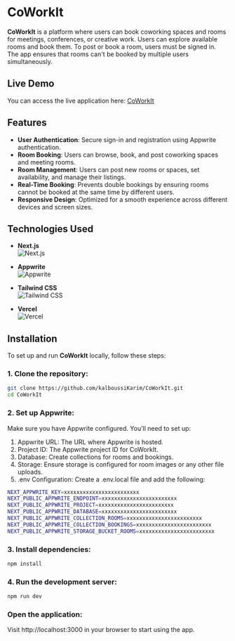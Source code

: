 # CoWorkIt

**CoWorkIt** is a platform where users can book coworking spaces and rooms for meetings, conferences, or creative work. Users can explore available rooms and book them. To post or book a room, users must be signed in. The app ensures that rooms can't be booked by multiple users simultaneously.

## Live Demo

You can access the live application here: [CoWorkIt](https://co-work-it.vercel.app/)

## Features

- **User Authentication**: Secure sign-in and registration using Appwrite authentication.
- **Room Booking**: Users can browse, book, and post coworking spaces and meeting rooms.
- **Room Management**: Users can post new rooms or spaces, set availability, and manage their listings.
- **Real-Time Booking**: Prevents double bookings by ensuring rooms cannot be booked at the same time by different users.
- **Responsive Design**: Optimized for a smooth experience across different devices and screen sizes.

## Technologies Used

- **Next.js**  
  ![Next.js](https://img.shields.io/badge/Next.js-000000?style=for-the-badge&logo=nextdotjs&logoColor=white)
  
- **Appwrite**  
  ![Appwrite](https://img.shields.io/badge/Appwrite-F02E65?style=for-the-badge&logo=appwrite&logoColor=white)

- **Tailwind CSS**  
  ![Tailwind CSS](https://img.shields.io/badge/Tailwind_CSS-38B2AC?style=for-the-badge&logo=tailwind-css&logoColor=white)

- **Vercel**  
  ![Vercel](https://img.shields.io/badge/Vercel-000000?style=for-the-badge&logo=vercel&logoColor=white)


## Installation

To set up and run **CoWorkIt** locally, follow these steps:

### 1. Clone the repository:

```bash
git clone https://github.com/kalboussiKarim/CoWorkIt.git
cd CoWorkIt
```

### 2. Set up Appwrite:

Make sure you have Appwrite configured. You’ll need to set up:

1. Appwrite URL: The URL where Appwrite is hosted.
2. Project ID: The Appwrite project ID for CoWorkIt.
3. Database: Create collections for rooms and bookings.
4. Storage: Ensure storage is configured for room images or any other file uploads.
5. .env Configuration: Create a .env.local file and add the following:

```bash
NEXT_APPWRITE_KEY=xxxxxxxxxxxxxxxxxxxxxxxx
NEXT_PUBLIC_APPWRITE_ENDPOINT=xxxxxxxxxxxxxxxxxxxxxxxx
NEXT_PUBLIC_APPWRITE_PROJECT=xxxxxxxxxxxxxxxxxxxxxxxx
NEXT_PUBLIC_APPWRITE_DATABASE=xxxxxxxxxxxxxxxxxxxxxxxx
NEXT_PUBLIC_APPWRITE_COLLECTION_ROOMS=xxxxxxxxxxxxxxxxxxxxxxxx
NEXT_PUBLIC_APPWRITE_COLLECTION_BOOKINGS=xxxxxxxxxxxxxxxxxxxxxxxx
NEXT_PUBLIC_APPWRITE_STORAGE_BUCKET_ROOMS=xxxxxxxxxxxxxxxxxxxxxxxx
```

### 3. Install dependencies:

```bash
npm install
```

### 4. Run the development server:

```bash
npm run dev
```

### Open the application:

Visit http://localhost:3000 in your browser to start using the app.
